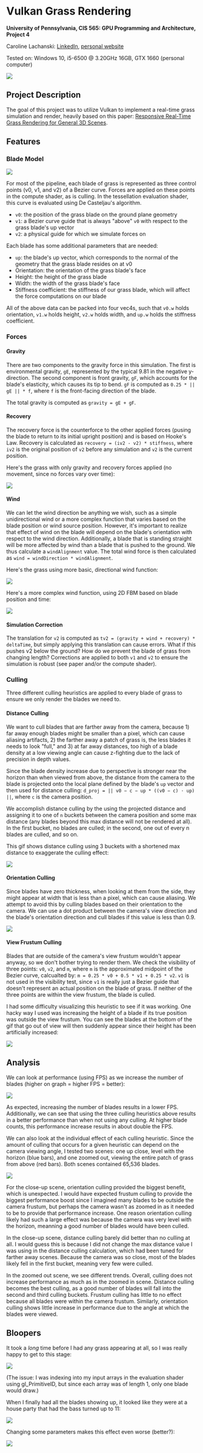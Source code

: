 # Vulkan Grass Rendering
**University of Pennsylvania, CIS 565: GPU Programming and Architecture,
Project 4**

Caroline Lachanski: [LinkedIn](https://www.linkedin.com/in/caroline-lachanski/), [personal website](http://carolinelachanski.com/)

Tested on: Windows 10, i5-6500 @ 3.20GHz 16GB, GTX 1660 (personal computer)

![](img/thatSureIsGrass.gif)

## Project Description

The goal of this project was to utilize Vulkan to implement a real-time grass simulation and render, heavily based on this paper: [Responsive Real-Time Grass Rendering for General 3D Scenes](https://www.cg.tuwien.ac.at/research/publications/2017/JAHRMANN-2017-RRTG/JAHRMANN-2017-RRTG-draft.pdf). 

## Features

### Blade Model

![](img/blade_model.jpg)

For most of the pipeline, each blade of grass is represented as three control points (v0, v1, and v2) of a Bezier curve. Forces are applied on these points in the compute shader, as is culling. In the tessellation evaluation shader, this curve is evaluated using De Casteljau's algorithm.

* `v0`: the position of the grass blade on the ground plane geometry
* `v1`: a Bezier curve guide that is always "above" `v0` with respect to the grass blade's up vector
* `v2`: a physical guide for which we simulate forces on

Each blade has some additional parameters that are needed:

* `up`: the blade's up vector, which corresponds to the normal of the geometry that the grass blade resides on at v0
* Orientation: the orientation of the grass blade's face
* Height: the height of the grass blade
* Width: the width of the grass blade's face
* Stiffness coefficient: the stiffness of our grass blade, which will affect the force computations on our blade

All of the above data can be packed into four vec4s, such that `v0.w` holds orientation, `v1.w` holds height, `v2.w` holds width, and `up.w` holds the stiffness coefficient.

### Forces

#### Gravity

There are two components to the gravity force in this simulation. The first is environmental gravity, `gE`, represented by the typical 9.81 in the negative y-direction. The second component is front gravity, `gF`, which accounts for the blade's elasticity, which causes its tip to bend. `gF` is computed as `0.25 * || gE || * f`, where `f` is the front-facing direction of the blade.

The total gravity is computed as `gravity = gE + gF`.

#### Recovery

The recovery force is the counterforce to the other applied forces (pusing the blade to return to its initial upright position) and is based on Hooke's Law. Recovery is calculated as `recovery = (iv2 - v2) * stiffness`, where `iv2` is the original position of `v2` before any simulation and `v2` is the current position.

Here's the grass with only gravity and recovery forces applied (no movement, since no forces vary over time):

![](img/stillGrass.PNG)

#### Wind

We can let the wind direction be anything we wish, such as a simple unidirectional wind or a more complex function that varies based on the blade position or wind source position. However, it's important to realize that effect of wind on the blade will depend on the blade's orientation with respect to the wind direction. Additionally, a blade that is standing straight will be more affected by wind than a blade that is pushed to the ground. We thus calculate a `windAlignment` value. The total wind force is then calculated as `wind = windDirection * windAlignment`.

Here's the grass using more basic, directional wind function:

![](img/directionalWind.gif)

Here's a more complex wind function, using 2D FBM based on blade position and time:

![](img/moreComplexWindOverhead.gif)

#### Simulation Correction

The translation for `v2` is computed as `tv2 = (gravity + wind + recovery) * deltaTime`, but simply applying this translation can cause errors. What if this pushes v2 below the ground? How do we prevent the blade of grass from changing length? Corrections are applied to both `v1` and `v2` to ensure the simulation is robust (see paper and/or the compute shader).

### Culling

Three different culling heuristics are applied to every blade of grass to ensure we only render the blades we need to.

#### Distance Culling

We want to cull blades that are farther away from the camera, because 1) far away enough blades might be smaller than a pixel, which can cause aliasing artifacts, 2) the farther away a patch of grass is, the less blades it needs to look "full," and 3) at far away distances, too high of a blade density at a low viewing angle can cause z-fighting due to the lack of precision in depth values.

Since the blade density increase due to perspective is stronger near the horizon than when viewed from above, the distance from the camera to the blade is projected onto the local plane defined by the blade's `up` vector and then used for distance culling: `d_proj = || v0 − c − up * ((v0 − c) · up) ||`, where `c` is the camera position.

We accomplish distance culling by the using the projected distance and assigning it to one of `n` buckets between the camera position and some max distance (any blades beyond this max distance will not be rendered at all). In the first bucket, no blades are culled; in the second, one out of every n blades are culled, and so on.  

This gif shows distance culling using 3 buckets with a shortened max distance to exaggerate the culling effect:

![](img/distanceCullingVis.gif)

#### Orientation Culling

Since blades have zero thickness, when looking at them from the side, they might appear at width that is less than a pixel, which can cause aliasing. We attempt to avoid this by culling blades based on their orientation to the camera. We can use a dot product between the camera's view direction and the blade's orientation direction and cull blades if this value is less than 0.9.

![](img/orientationCullingVis.gif)

#### View Frustum Culling

Blades that are outside of the camera's view frustum wouldn't appear anyway, so we don't bother trying to render them. We check the visibility of three points: `v0`, `v2`, and `m`, where `m` is the approximated midpoint of the Bezier curve, calcualted by: `m = 0.25 * v0 + 0.5 * v1 + 0.25 * v2`. `v1` is not used in the visibility test, since `v1` is really just a Bezier guide that doesn't represent an actual position on the blade of grass. If neither of the three points are within the view frustum, the blade is culled.

I had some difficulty visualizing this heuristic to see if it was working. One hacky way I used was increasing the height of a blade if its true position was outside the view frustum. You can see the blades at the bottom of the gif that go out of view will then suddenly appear since their height has been artificially increased:

![](img/frustumCullingVis.gif)

## Analysis

We can look at performance (using FPS) as we increase the number of blades (higher on graph = higher FPS = better):

![](img/FPSvsNumBlades.png)

As expected, increasing the number of blades results in a lower FPS. Additionally, we can see that using the three culling heuristics above results in a better performance than when not using any culling. At higher blade counts, this performance increase results in about double the FPS.

We can also look at the individual effect of each culling heuristic. Since the amount of culling that occurs for a given heuristic can depend on the camera viewing angle, I tested two scenes: one up close, level with the horizon (blue bars), and one zoomed out, viewing the entire patch of grass from above (red bars). Both scenes contained 65,536 blades.

![](img/FPSvsCulling.png)

For the close-up scene, orientation culling provided the biggest benefit, which is unexpected. I would have expected frustum culling to provide the biggest performance boost since I imagined many blades to be outside the camera frustum, but perhaps the camera wasn't as zoomed in as it needed to be to provide that performance increase. One reason orientation culling likely had such a large effect was because the camera was very level with the horizon, meanning a good number of blades would have been culled.

In the close-up scene, distance culling barely did better than no culling at all. I would guess this is because I did not change the max distance value I was using in the distance culling calculation, which had been tuned for farther away scenes. Because the camera was so close, most of the blades likely fell in the first bucket, meaning very few were culled.

In the zoomed out scene, we see different trends. Overall, culling does not increase performance as much as in the zoomed in scene. Distance culling becomes the best culling, as a good number of blades will fall into the second and third culling buckets. Frustum culling has little to no effect because all blades were within the camera frustum. Similarly, orientation culling shows little increase in performance due to the angle at which the blades were viewed.

## Bloopers

It took a *long* time before I had any grass appearing at all, so I was really happy to get to this stage:

![](img/projectFinishedNoMoreWorkNeeded.PNG)

(The issue: I was indexing into my input arrays in the evaluation shader using gl_PrimitiveID, but since each array was of length 1, only one blade would draw.)

When I finally had all the blades showing up, it looked like they were at a house party that had the bass turned up to 11:

![](img/turnTheBassDown.gif)

Changing some parameters makes this effect even worse (better?):

![](img/uh.gif)
